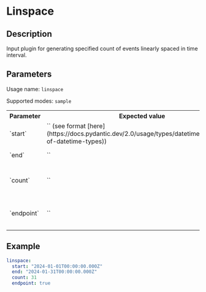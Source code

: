 # Linspace

## Description

Input plugin for generating specified count of events linearly spaced in time interval.

## Parameters

Usage name: `linspace`

Supported modes: `sample`

<table>
    <th>Parameter</th>
    <th>Expected value</th>
    <th>Required</th>
    <th>Description</th>
    <tr>
        <td>`start`</td>
        <td>`<datetime>` (see format [here](https://docs.pydantic.dev/2.0/usage/types/datetime/#validation-of-datetime-types))</td>
        <td>Yes</td>
        <td>Start time of interval</td>
    </tr>
    <tr>
        <td>`end`</td>
        <td>`<datetime>`</td>
        <td>Yes</td>
        <td>End time of interval</td>
    </tr>
    <tr>
        <td>`count`</td>
        <td>`<int>`</td>
        <td>Yes</td>
        <td>Number of events within interval</td>
    </tr>
    <tr>
        <td>`endpoint`</td>
        <td>`<bool>`</td>
        <td>No, default is `False`</td>
        <td>Whether to include end point of interval</td>
    </tr>
</table>

## Example

```yaml
linspace:
  start: "2024-01-01T00:00:00.000Z"
  end: "2024-01-31T00:00:00.000Z"
  count: 31
  endpoint: true
```
